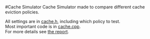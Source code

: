 #Cache Simulator
Cache Simulator made to compare different cache eviction policies.

All settings are in [cache.h](../cache.h), including which policy to test.  
Most important code is in [cache.cpp](../cache.cpp).  
For more details see [the report](../Cache_Simulator_Report.pdf).  
